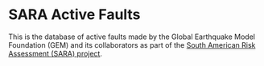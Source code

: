 SARA Active Faults
==================

This is the database of active faults made by the Global Earthquake Model 
Foundation (GEM) and its collaborators as part of the [South American Risk 
Assessment (SARA) project](https://sara.openquake.org).
